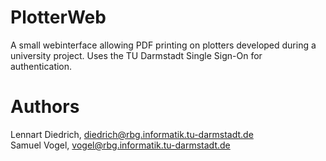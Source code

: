# PlotterWeb

A small webinterface allowing PDF printing on plotters developed during a university project. Uses the TU Darmstadt Single Sign-On for authentication.

# Authors

Lennart Diedrich, diedrich@rbg.informatik.tu-darmstadt.de  
Samuel Vogel, vogel@rbg.informatik.tu-darmstadt.de
